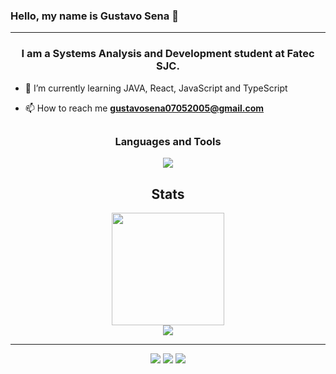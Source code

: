 ### Hello, my name is <strong>Gustavo Sena</strong> 👋

<hr>
<h3 align="center"> I am a Systems Analysis and Development student at Fatec SJC.</h3>
  
- 🌱 I’m currently learning JAVA, React, JavaScript and TypeScript

- 📫 How to reach me **gustavosena07052005@gmail.com**

<p align="left">
</p>

##

<h3 align="center">Languages and Tools</h3>
<p align="center">
  <a href="https://skillicons.dev">
    <img src="https://skillicons.dev/icons?i=html,css,js,ts,react,bootstrap,cs,java,python,flask,mysql,aws,vscode,spring&perline=4">
  </a>
</p>

<!--<p align="center"> 
<a href="https://html.spec.whatwg.org/multipage/" target="_blank" rel="noreferrer"> 
  <img src="https://img.shields.io/badge/html5-%23E34F26.svg?style=for-the-badge&logo=html5&logoColor=white"/> 
</a> 

<a href="https://www.w3schools.com/css/" target="_blank" rel="noreferrer"> 
  <img src="https://img.shields.io/badge/css3-%231572B6.svg?style=for-the-badge&logo=css3&logoColor=white"/> 
</a> 

<a href="https://getbootstrap.com" target="_blank" rel="noreferrer"> 
  <img src="https://img.shields.io/badge/bootstrap-%238511FA.svg?style=for-the-badge&logo=bootstrap&logoColor=white"/> 
</a>

</p>

<p align="center"> 
<a href="https://flask.palletsprojects.com/en/2.3.x/" target="_blank" rel="noreferrer">
  <img src="https://img.shields.io/badge/flask-%23000.svg?style=for-the-badge&logo=flask&logoColor=white"/>
</a>
  



<p align="center"> 
<a href="https://www.python.org" target="_blank" rel="noreferrer"> 
  <img src="https://img.shields.io/badge/python-3670A0?style=for-the-badge&logo=python&logoColor=ffdd54" alt="python"/> 
</a> 
  
<a href="https://www.w3schools.com/cs/" target="_blank" rel="noreferrer">
  <img src="https://img.shields.io/badge/c%23-%23239120.svg?style=for-the-badge&logo=c-sharp&logoColor=white"/> 
</a> 
  
<a href="https://java.com" target="_blank" rel="noreferrer">
  <img src="https://img.shields.io/badge/java-%23ED8B00.svg?style=for-the-badge&logo=openjdk&logoColor=white"/>
</a>
<a href="https://developer.mozilla.org/en-US/docs/Web/JavaScript" target="_blank" rel="noreferrer">
  <img src="https://img.shields.io/badge/javascript-%23323330.svg?style=for-the-badge&logo=javascript&logoColor=%23F7DF1E"/>
</a>
</p>

<p align="center">
<a href="https://www.mysql.com/" target="_blank" rel="noreferrer">
    <img src="https://img.shields.io/badge/mysql-%2300f.svg?style=for-the-badge&logo=mysql&logoColor=white"/>
  </a>
</p>
<p align="center"> 
<a href="https://aws.amazon.com" target="_blank" rel="noreferrer" >
  <img src="https://img.shields.io/badge/AWS-%23FF9900.svg?style=for-the-badge&logo=amazon-aws&logoColor=white"/>
</a>
</p>

<p align="center">   
<a href="https://code.visualstudio.com/" target="_blank" rel="noreferrer">
  <img src="https://img.shields.io/badge/Visual%20Studio%20Code-0078d7.svg?style=for-the-badge&logo=visual-studio-code&logoColor=white"/>
</a>


</p>
-->

<h2 align="center">Stats</h2>
<div align="center">
<a href="https://github.com/gustavosenamp">
  <img height="180em" src="https://github-readme-stats.vercel.app/api?username=gustavosenamp&show_icons=true&theme=radical" />
</a>
<br>
<a href="https://github.com/gustavosenamp">
 <img align="center" src="https://github-readme-stats.vercel.app/api/top-langs/?username=gustavosenamp&langs_count=8&theme=radical" />
</a>
</div>
<hr/>
 
<div align="center"> 
   <a href="https://www.linkedin.com/in/gustavo-sena-577045232" target="_blank"><img src="https://img.shields.io/badge/-LinkedIn-%230077B5?style=for-the-badge&logo=linkedin&logoColor=white" target="_blank"></a> 
  <a href="https://instagram.com/gustavosenamp" target="_blank"><img src="https://img.shields.io/badge/-Instagram-%23E4405F?style=for-the-badge&logo=instagram&logoColor=white" target="_blank"></a>
  <a href = "gustavosena07052005@gmail.com"><img src="https://img.shields.io/badge/-Gmail-%23333?style=for-the-badge&logo=gmail&logoColor=white" target="_blank"></a>

</div>
